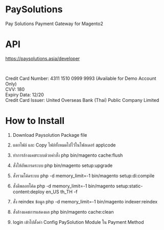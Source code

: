 # PaySolutions
Pay Solutions Payment Gateway for Magento2

# API
https://paysolutions.asia/developer

<br>

Credit Card Number: 4311 1510 0999 9993 (Available for Demo Account Only)
<br>CVV: 180
<br>Expiry Data: 12/20
<br>Credit Card Issuer: United Overseas Bank (Thai) Public Company Limited
<p>
  
# How to Install
1. Download Paysolution Package file
2. แตกไฟล์ และ Copy ไฟล์ทั้งหมดไปไว้ในโฟลเดอร์  app\code 
3. ทำการล้างแคชระบบด้วยคำสั่ง
php bin/magento cache:flush

4. สั่งให้อัพเกรดระบบ
php bin/magento setup:upgrade

5. สั่งรวมโค้ดระบบ
php -d memory_limit=-1 bin/magento setup:di:compile

6. สั่งดีพลอยโค้ด
php -d memory_limit=-1 bin/magento setup:static-content:deploy en_US th_TH -f

7. สั่ง reindex ข้อมูล
php -d memory_limit=-1 bin/magento indexer:reindex

8. สั่งล้างแคชการแสดงผล
php bin/magento cache:clean

9. login เข้าไปตั้งค่า Config PaySolution Module ใน Payment Method 
    

